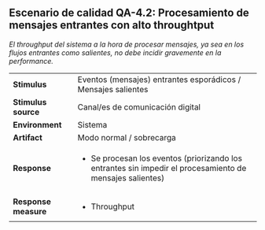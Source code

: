 ## Escenario de calidad QA-4.2: Procesamiento de mensajes entrantes con alto throughtput

*El throughput del sistema a la hora de procesar mensajes, ya sea en los flujos entrantes como salientes, no debe incidir gravemente en la performance.*

<table>
  <tr>
    <td><b>Stimulus</b></td>
    <td>Eventos (mensajes) entrantes esporádicos / Mensajes salientes</td>
  </tr>
  <tr>
    <td><b>Stimulus source</b></td>
    <td>Canal/es de comunicación digital</td>
  </tr>
  <tr>
    <td><b>Environment</b></td>
    <td>Sistema</td>
  </tr>
  <tr>
    <td><b>Artifact</b></td>
    <td>Modo normal / sobrecarga</td>
  </tr>
  <tr>
    <td><b>Response</b></td>
    <td>
    <ul>
        <li>Se procesan los eventos (priorizando los entrantes sin impedir el procesamiento de mensajes salientes)</li>
      </ul>
    </td>
  </tr>
  <tr>
    <td><b>Response measure</b></td>
    <td>
    <ul>
      <li>Throughput</li>
    </ul>
    </td>
  </tr>
</table>